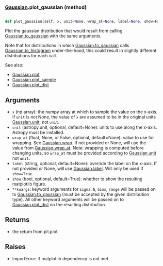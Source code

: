 ### [Gaussian](Gaussian.md).plot_gaussian (method)


```py

def plot_gaussian(self, x, unit=None, wrap_at=None, label=None, show=False, **kwargs)

```



Plot the gaussian distribution that would result from calling
[Gaussian.to_gaussian](Gaussian.to_gaussian.md) with the same arguments.

Note that for distributions in which [Gaussian.to_gaussian](Gaussian.to_gaussian.md) calls
[Gaussian.to_histogram](Gaussian.to_histogram.md) under-the-hood, this could result in slightly
different distributions for each call.

See also:

* [Gaussian.plot](Gaussian.plot.md)
* [Gaussian.plot_sample](Gaussian.plot_sample.md)
* [Gaussian.plot_dist](Gaussian.plot_dist.md)

Arguments
-----------
* `x` (np array): the numpy array at which to sample the value on the
    x-axis. If `unit` is not None, the value of `x` are assumed to be
    in the original units [Gaussian.unit](Gaussian.unit.md), not `unit`.
* `unit` (astropy.unit, optional, default=None): units to use along
    the x-axis.  Astropy must be installed.
* `wrap_at` (float, None, or False, optional, default=None): value to
    use for wrapping.  See [Gaussian.wrap](Gaussian.wrap.md).  If not provided or None,
    will use the value from [Gaussian.wrap_at](Gaussian.wrap_at.md).  Note: wrapping is
    computed before changing units, so `wrap_at` must be provided
    according to [Gaussian.unit](Gaussian.unit.md) not `unit`.
* `label` (string, optional, default=None): override the label on the
    x-axis.  If not provided or None, will use [Gaussian.label](Gaussian.label.md).  Will
    only be used if `show=True`.
* `show` (bool, optional, default=True): whether to show the resulting
    matplotlib figure.
* `**kwargs`: keyword arguments for `sigma`, `N`, `bins`, `range` will
    be passed on to [Gaussian.to_gaussian](Gaussian.to_gaussian.md) (must be accepted by the
    given distribution type).  All other keyword arguments will be passed
    on to [Gaussian.plot_dist](Gaussian.plot_dist.md) on the resulting distribution.

Returns
--------
* the return from plt.plot

Raises
--------
* ImportError: if matplotlib dependency is not met.

